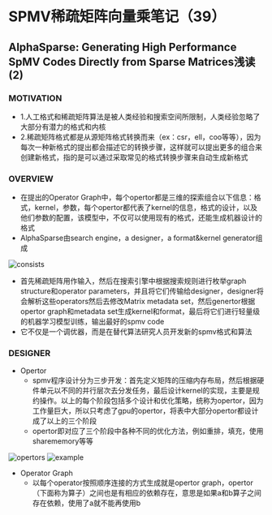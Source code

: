 # SPMV稀疏矩阵向量乘笔记（39）
## AlphaSparse: Generating High Performance SpMV Codes Directly from Sparse Matrices浅读 (2)
### **MOTIVATION**
* 1.人工格式和稀疏矩阵算法是被人类经验和搜索空间所限制，人类经验忽略了大部分有潜力的格式和内核
* 2.稀疏矩阵格式都是从源矩阵格式转换而来（ex：csr，ell，coo等等），因为每次一种新格式的提出都会描述它的转换步骤，这样就可以提出更多的组合来创建新格式，指的是可以通过采取常见的格式转换步骤来自动生成新格式
### **OVERVIEW**
* 在提出的Operator Graph中，每个opertor都是三维的探索组合以下信息：格式，kernel，参数，每个opertor都代表了kernel的信息，格式的设计，以及他们参数的配置，该模型中，不仅可以使用现有的格式，还能生成机器设计的格式
* AlphaSparse由search engine，a designer，a format&kernel generator组成

![consists](/mymd/学习日记-spmv（39）/consists.png)
* 首先稀疏矩阵用作输入，然后在搜索引擎中根据搜索规则进行枚举graph structure和operator parameters，并且将它们传输给designer，designer将会解析这些operators然后去修改Matrix metadata set，然后genertor根据opertor graph和metadata set生成kernel和format，最后将它们进行轻量级的机器学习模型训练，输出最好的spmv code
* 它不仅是一个调优器，而是在替代算法研究人员开发新的spmv格式和算法
### **DESIGNER**
* Opertor
    * spmv程序设计分为三步开发：首先定义矩阵的压缩内存布局，然后根据硬件单元以不同的并行层次去分发任务，最后设计kernel的实现，主要是规约操作。以上的每个阶段包括多个设计和优化策略，统称为opertor，因为工作量巨大，所以只考虑了gpu的opertor，将表中大部分opertor都设计成了以上的三个阶段
    * opertor即对应了三个阶段中各种不同的优化方法，例如重排，填充，使用sharememory等等

![opertors](/mymd/学习日记-spmv（39）/opertors.png)
![example](/mymd/学习日记-spmv（39）/example.png)
* Operator Graph
    * 以每个operator按照顺序连接的方式生成就是opertor graph，opertor（下面称为算子）之间也是有相应的依赖存在，意思是如果a和b算子之间存在依赖，使用了a就不能再使用b